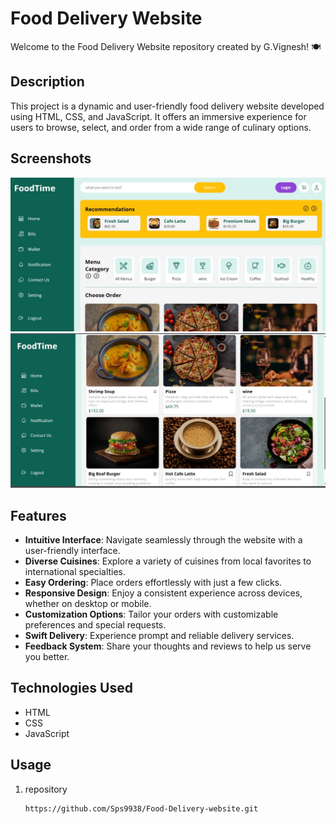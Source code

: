 # Food Delivery Website

Welcome to the Food Delivery Website repository created by G.Vignesh! 🍽️

## Description

This project is a dynamic and user-friendly food delivery website developed using HTML, CSS, and JavaScript. It offers an immersive experience for users to browse, select, and order from a wide range of culinary options.

## Screenshots
![image](https://github.com/Sps9938/Food-Delivery-website/blob/main/sample/home.jpg)
![image](https://github.com/Sps9938/Food-Delivery-website/blob/main/sample/menu_select.jpg)


## Features

- **Intuitive Interface**: Navigate seamlessly through the website with a user-friendly interface.
- **Diverse Cuisines**: Explore a variety of cuisines from local favorites to international specialties.
- **Easy Ordering**: Place orders effortlessly with just a few clicks.
- **Responsive Design**: Enjoy a consistent experience across devices, whether on desktop or mobile.
- **Customization Options**: Tailor your orders with customizable preferences and special requests.
- **Swift Delivery**: Experience prompt and reliable delivery services.
- **Feedback System**: Share your thoughts and reviews to help us serve you better.

## Technologies Used

- HTML
- CSS
- JavaScript

## Usage

1. repository
   ```bash
   https://github.com/Sps9938/Food-Delivery-website.git
   
   ```
